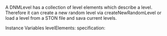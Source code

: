 A DNMLevel has a collection of level elements which describe a level. Therefore it can create a new random level via createNewRandomLevel or load a level from a STON file and sava current levels.

Instance Variables
	levelElements:		<OrderedCollection>
	specification:		<DNMLevelSpecification>
